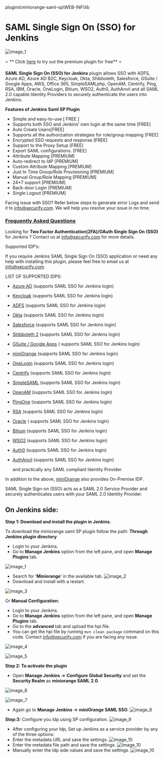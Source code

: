 plugins\miniorange-saml-sp\WEB-INF\lib

# SAML Single Sign On (SSO) for Jenkins

![image_1](docs/images/jenkins-sso.png)

⭐  **
Click [here](https://miniorange.atlassian.net/wiki/spaces/JSDoc/pages/2551251014/Jenkins+SAML+SSO+Premium+Version+Payment+Steps)
to try out the premium plugin for free** ⭐

**SAML Single Sign On (SSO) for Jenkins** plugin allows SSO with ADFS, Azure AD, Azure AD B2C, Keycloak, Okta,
Shibboleth, Salesforce, GSuite / Google Apps, AWS, Office 365, SimpleSAMLphp, OpenAM, Centrify, Ping, RSA, IBM, Oracle,
OneLogin, Bitium, WSO2, Auth0, AuthAnvil and all SAML 2.0 capable Identity Providers to securely authenticate the users
into Jenkins.

**Features of Jenkins Saml SP Plugin**

* Simple and easy-to-use [ FREE ]
* Supports both SSO and Jenkins’ own login at the same time [FREE]
* Auto Create Users[FREE]
* Supports all the authorization strategies for role/group mapping [FREE]
* Encrypted SSO requests and response [FREE]
* Support to the Proxy Setup [FREE]
* Export SAML configurations. [FREE]
* Attribute Mapping [PREMIUM]
* Auto-redirect to IdP [PREMIUM]
* Custom Attribute Mapping [PREMIUM]
* Just In Time Group/Role Provisioning [PREMIUM]
* Manual Group/Role Mapping [PREMIUM]
* 24*7 support [PREMIUM]
* Back-door Login [PREMIUM]
* Single Logout [PREMIUM]

Facing issue with SSO? Refer below steps to generate error Logs and send it to info@xecurify.com. We will help you
resolve your issue in no time.

### **[Frequently Asked Questions](https://faq.miniorange.com/kb/jenkins/)**

Looking for **Two Factor Authentication(2FA)/OAuth Single Sign On (SSO)** for Jenkins ? Contact us at info@xecurify.com
for more details.

Supported IDP’s:

If you require Jenkins SAML Single Sign On (SSO) application or need any help with installing this plugin, please feel
free to email us at info@xecurify.com.

LIST OF SUPPORTED IDPS:

* [Azure AD](https://miniorange.com/atlassian/saml-single-sign-on-sso-into-jenkins-using-azure-ad-as-idp/) (supports SAML
  SSO for Jenkins login)
* [Keycloak](https://miniorange.com/atlassian/saml-single-sign-on-sso-into-jenkins-using-jboss-keycloak-as-idp/) (supports
  SAML SSO for Jenkins login)
* [ADFS](https://miniorange.com/atlassian/saml-single-sign-on-sso-into-jenkins-using-adfs-as-idp/) (supports SAML SSO for
  Jenkins login)
* [Okta](https://miniorange.com/atlassian/saml-single-sign-on-sso-into-jenkins-using-okta-as-idp) (supports SAML SSO for
  Jenkins login)
* [Salesforce](https://miniorange.com/atlassian/saml-single-sign-on-sso-into-jenkins-using-salesforce/) (supports SAML SSO
  for Jenkins login)
* [Shibboleth 2](https://miniorange.com/atlassian/saml-single-sign-on-sso-into-jenkins-using-shibboleth2/) (supports SAML
  SSO for Jenkins login)
* [GSuite / Google Apps](https://miniorange.com/atlassian/saml-single-sign-on-sso-into-jenkins-using-google-apps-g-suite-as-idp/) (
  supports SAML SSO for Jenkins login)
* [miniOrange](https://miniorange.com/atlassian/saml-single-sign-on-sso-into-jenkins-using-miniorange-as-idp/) (supports
  SAML SSO for Jenkins login)
* [OneLogin](https://miniorange.com/atlassian/saml-single-sign-on-sso-into-jenkins-using-onelogin-as-idp/) (supports SAML
  SSO for Jenkins login)
* [Centrify](https://miniorange.com/atlassian/saml-single-sign-on-sso-into-jenkins-using-centrify-as-idp/) (supports SAML
  SSO for Jenkins login)
* [SimpleSAML](https://plugins.miniorange.com/saml-single-sign-on-sso-into-jenkins-using-simplesaml) (supports SAML
  SSO for Jenkins login)
* [OpenAM](https://miniorange.com/atlassian/saml-single-sign-on-sso-into-jenkins-using-openam-as-idp/) (supports SAML SSO
  for Jenkins login)
* [PingOne](https://miniorange.com/atlassian/saml-single-sign-on-sso-into-jenkins-using-ping-one/) (supports SAML SSO for
  Jenkins login)
* [RSA](https://miniorange.com/atlassian/saml-single-sign-on-sso-into-jenkins-using-rsa-securid/) (supports SAML SSO for
  Jenkins login)
* [Oracle](https://miniorange.com/atlassian/saml-single-sign-on-sso-jira-using-oracle-enterprise-manager) (
  supports SAML SSO for Jenkins login)
* [Bitium](https://miniorange.com/atlassian/saml-single-sign-on-sso-into-jenkins-using-bitium-as-idp/) (supports SAML SSO
  for Jenkins login)
* [WSO2](https://plugins.miniorange.com/saml-single-sign-on-sso-into-jenkins-using-wso2) (supports SAML SSO for Jenkins
  login)
* [Auth0](https://miniorange.com/atlassian/saml-single-sign-on-sso-into-jenkins-using-auth0-as-idp/) (supports SAML SSO for
  Jenkins login)
* [AuthAnvil](https://miniorange.com/atlassian/saml-single-sign-on-sso-into-jenkins-using-authanvil-as-idp/) (supports SAML
  SSO for Jenkins login)

  and practically any SAML compliant Identity Provider.

In addition to the above, [miniOrange](/docs/images/miniorange_as_idp.md) also provides On-Premise IDP.

SAML Single Sign-on (SSO) acts as a SAML 2.0 Service Provider and securely authenticates users with your SAML 2.0
Identity Provider.

## On Jenkins side:

**Step 1: Download and install the plugin in Jenkins.**

To download the miniorange saml SP plugin follow the path:
**Through Jenkins plugin directory**

* Login to your Jenkins.
* Go to **Manage Jenkins** option from the left pane, and open **Manage Plugins** tab.

![image_1](docs/images/configuration/manage_plugin.png)

* Search for ‘**Miniorange**’ in the available tab.
  ![image_2](docs/images/configuration/available-tab-install.png)
* Download and install with a restart.

![image_3](docs/images/configuration/plugin_installed_2.png)

Or
**Manual Configuration:**

* Login to your Jenkins.
* Go to **Manage Jenkins** option from the left pane, and open **Manage Plugins** tab.
* Go to the **advanced** tab and upload the hpi file.
* You can get the hpi file by running ```mvn clean package``` command on this code. Contact info@xecurify.com if you are
  facing any issue.

![image_4](docs/images/configuration/upload_plugin.png)

![image_5](docs/images/configuration/plugin_installed_2.png)

**Step 2: To activate the plugin**

* Open **Manage Jenkins** => **Configure Global Security** and set the **Security Realm** as **miniorange SAML 2.0**.

![image_6](docs/images/configuration/configure_global_sec.png)

![image_7](docs/images/configuration/set_security_realm.png)

* Again go to **Manage Jenkins** => **miniOrange SAML SSO**.
  ![image_8](docs/images/configuration/configure_SAML_plugin.png)

**Step:3:** Configure you Idp using SP configuration.
![image_9](docs/images/configuration/SP_configuration.png)

* After configuring your Idp, Set up Jenkins as a service provider by any of the three options:
* Enter the metadata URL and save the settings.
  ![image_10](docs/images/configuration/metadataUrl.png)
* Enter the metadata file path and save the settings.
  ![image_10](docs/images/configuration/metadataFilePath.png)
* Manually enter the Idp side values and save the settings.
  ![image_10](docs/images/configuration/manual_Idp_configuration.png)

